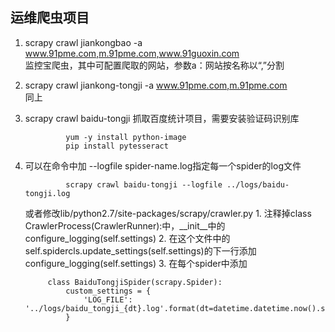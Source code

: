 ## 运维爬虫项目
1. scrapy crawl jiankongbao -a www.91pme.com,m.91pme.com,www.91guoxin.com   
        监控宝爬虫，其中可配置爬取的网站，参数a：网站按名称以“,”分割
2. scrapy crawl jiankong-tongji -a www.91pme.com,m.91pme.com    
        同上
3. scrapy crawl baidu-tongji
        抓取百度统计项目，需要安装验证码识别库

                yum -y install python-image
                pip install pytesseract
4. 可以在命令中加 --logfile spider-name.log指定每一个spider的log文件
    
                scrapy crawl baidu-tongji --logfile ../logs/baidu-tongji.log

    或者修改lib/python2.7/site-packages/scrapy/crawler.py
        1. 注释掉class CrawlerProcess(CrawlerRunner):中，__init__中的configure_logging(self.settings)
        2. 在这个文件中的self.spidercls.update_settings(self.settings)的下一行添加configure_logging(self.settings)
        3. 在每个spider中添加

            class BaiduTongjiSpider(scrapy.Spider):
                custom_settings = {
                    'LOG_FILE': '../logs/baidu_tongji_{dt}.log'.format(dt=datetime.datetime.now().strftime('%Y%m%d'))
                }

